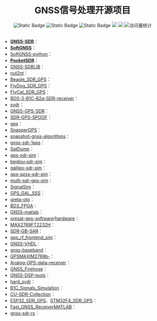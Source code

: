 <div align="center">
<h1>GNSS信号处理开源项目</h1>
</div>



<div align="center">
    <img alt="Static Badge" src="https://img.shields.io/badge/QQ-1482275402-red">
    <img alt="Static Badge" src="https://img.shields.io/badge/%E5%BE%AE%E4%BF%A1-lizhengxiao99-green">
    <img alt="Static Badge" src="https://img.shields.io/badge/Email-dauger%40126.com-brown">
    <a href="https://blog.csdn.net/daoge2666/"><img src="https://img.shields.io/badge/CSDN-论坛-c32136" /></a>
    <a href="https://www.zhihu.com/people/dao-ge-92-60/"><img src="https://img.shields.io/badge/Zhihu-知乎-blue" /></a>
    <img src="https://komarev.com/ghpvc/?username=LiZhengXiao99&label=Views&color=0e75b6&style=flat" alt="访问量统计" />
</div>
<br/>

* **[GNSS-SDR](https://github.com/gnss-sdr/gnss-sdr)**：
* **[SoftGNSS](https://github.com/kristianpaul/SoftGNSS)**：
* [SoftGNSS-python](https://github.com/perrysou/SoftGNSS-python)：
* **[PocketSDR](https://github.com/tomojitakasu/PocketSDR)**：
* [GNSS-SDRLIB](https://github.com/taroz/GNSS-SDRLIB)：
* [nut2nt](https://github.com/amungo/nut2nt)：
* [Beagle_SDR_GPS](https://github.com/jks-prv/Beagle_SDR_GPS)：
* [FlyDog_SDR_GPS](https://github.com/flydog-sdr/FlyDog_SDR_GPS)：
* [FlyCat_SDR_GPS](https://github.com/flydog-sdr/FlyCat_SDR_GPS)：
* [BDS-3-B1C-B2a-SDR-receiver](https://github.com/lyf8118/BDS-3-B1C-B2a-SDR-receiver)：
* [sydr](https://github.com/aproposorg/sydr)：
* [GNSS-GPS-SDR](https://github.com/JiaoXianjun/GNSS-GPS-SDR)：
* [SDR-GPS-SPOOF](https://github.com/B44D3R/SDR-GPS-SPOOF)：
* [gps](https://github.com/psas/gps)：
* [SnapperGPS](https://snappergps.info/)：
* [snapshot-gnss-algorithms](https://github.com/JonasBchrt/snapshot-gnss-algorithms)：
* [gnss-sdr-1pps](https://github.com/oscimp/gnss-sdr-1pps)：
* [SatDump](https://github.com/SatDump/SatDump)：
* [gps-sdr-sim](https://github.com/osqzss/gps-sdr-sim)：
* [beidou-sdr-sim](https://github.com/yangfan852219770/beidou-sdr-sim)：
* [galileo-sdr-sim](https://github.com/harshadms/galileo-sdr-sim)：
* [gps-qzss-sdr-sim](https://github.com/iGNSS/gps-qzss-sdr-sim)：
* [multi-sdr-gps-sim](https://github.com/Mictronics/multi-sdr-gps-sim)：
* [SignalSim](https://github.com/globsky/SignalSim)：
* [GPS_GAL_SSS](https://github.com/domonforyou/GPS_GAL_SSS)：
* [greta-oto](https://github.com/globsky/greta-oto)：
* [BD3_FPGA](https://github.com/whc2uestc/BD3_FPGA)：
* [GNSS-matlab](https://github.com/danipascual/GNSS-matlab)：
* [oresat-gps-software](https://github.com/oresat/oresat-gps-software)/[hardware](https://github.com/oresat/oresat-gps-hardware)：
* [MAX2769FT2232H](https://github.com/WKyleGilbertson/MAX2769FT2232H)：
* [SDR-GB-SAR](https://github.com/jmfriedt/SDR-GB-SAR)：
* [gps_rf_frontend_sim](https://github.com/iliasam/gps_rf_frontend_sim)：
* [GNSS-VHDL](https://github.com/danipascual/GNSS-VHDL)：
* [gnss-baseband](https://github.com/j-core/gnss-baseband)：
* [GPSMAXIM2769b-](https://github.com/vaidhyamookiah/GPSMAXIM2769b-)：
* [Analog-GPS-data-receiver](https://github.com/leaningktower/Analog-GPS-data-receiver)：
* [GNSS_Firehose](https://github.com/pmonta/GNSS_Firehose)：
* [GNSS-DSP-tools](https://github.com/pmonta/GNSS-DSP-tools)：
* [hard_sydr](https://github.com/aproposorg/hard_sydr)：
* [B1C_Signals_Simulation](https://github.com/pandaclover/B1C_Signals_Simulation)：
* [CU-SDR-Collection](https://github.com/gnsscusdr/CU-SDR-Collection)：
* [ESP32_SDR_GPS](https://github.com/iliasam/ESP32_SDR_GPS)、[STM32F4_SDR_GPS](https://github.com/iliasam/STM32F4_SDR_GPS)：
* [Fast_GNSS_ReceiverMATLAB](https://github.com/JohnBagshaw/Fast_GNSS_ReceiverMATLAB)：
* [gnss-sdr-rs](https://github.com/kewei/gnss-sdr-rs)：